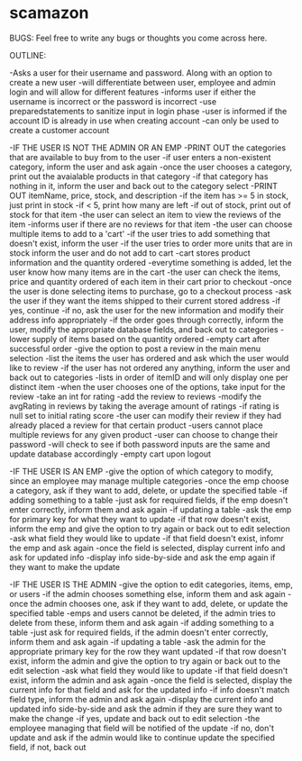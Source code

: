 # scamazon
BUGS:
Feel free to write any bugs or thoughts you come across here.


OUTLINE:


-Asks a user for their username and password. Along with an option to create a new user
	-will differentiate between user, employee and admin login and will allow for different features
	-informs user if either the username is incorrect or the password is incorrect
	-use preparedstatements to sanitize input in login phase
	-user is informed if the account ID is already in use when creating account
	-can only be used to create a customer account

-IF THE USER IS NOT THE ADMIN OR AN EMP
	-PRINT OUT the categories that are available to buy from to the user
		-if user enters a non-existent category, inform the user and ask again
	-once the user chooses a category, print out the avaialable products in that category
		-if that category has nothing in it, inform the user and back out to the category select
		-PRINT OUT itemName, price, stock, and description
			-if the item has >= 5 in stock, just print in stock
			-if < 5, print how many are left
			-if out of stock, print out of stock for that item
	-the user can select an item to view the reviews of the item
		-informs user if there are no reviews for that item
	-the user can choose multiple items to add to a 'cart'
		-if the user tries to add something that doesn't exist, inform the user
		-if the user tries to order more units that are in stock inform the user and do not add to cart
		-cart stores product information and the quantity ordered
		-everytime something is added, let the user know how many items are in the cart
	-the user can check the items, price and quantity ordered of each item in their cart prior to checkout
	-once the user is done selecting items to purchase, go to a checkout process
		-ask the user if they want the items shipped to their current stored address
			-if yes, continue
			-if no, ask the user for the new information and modify their address info appropriately
		-if the order goes through correctly, inform the user, modify the appropriate database fields, and back out to categories
		-lower supply of items based on the quantity ordered
		-empty cart after successful order
	-give the option to post a review in the main menu selection
		-list the items the user has ordered and ask which the user would like to review
			-if the user has not ordered any anything, inform the user and back out to categories
			-lists in order of itemID and will only display one per distinct item
		-when the user chooses one of the options, take input for the review
		-take an int for rating
		-add the review to reviews
		-modify the avgRating in reviews by taking the average amount of ratings
		-if rating is null set to initial rating score
		-the user can modify their review if they had already placed a review for that certain product
		-users cannot place multiple reviews for any given product
	-user can choose to change their password
		-will check to see if both password inputs are the same and update database accordingly
	-empty cart upon logout
		

-IF THE USER IS AN EMP
	-give the option of which category to modify, since an employee may manage multiple categories
	-once the emp choose a category, ask if they want to add, delete, or update the specified table
	-if adding something to a table
		-just ask for required fields, if the emp doesn't enter correctly, inform them and ask again
	-if updating a table
		-ask the emp for primary key for what they want to update
			-if that row doesn't exist, inform the emp and give the option to try again or back out to edit selection
		-ask what field they would like to update
			-if that field doesn't exist, infomr the emp and ask again
		-once the field is selected, display current info and ask for updated info
		-display info side-by-side and ask the emp again if they want to make the update

-IF THE USER IS THE ADMIN
	-give the option to edit categories, items, emp, or users
		-if the admin chooses something else, inform them and ask again
	-once the admin chooses one, ask if they want to add, delete, or update the specified table
		-emps and users cannot be deleted, if the admin tries to delete from these, inform them and ask again
	-if adding something to a table
		-just ask for required fields, if the admin doesn't enter correctly, inform them and ask again
	-if updating a table
		-ask the admin for the appropriate primary key for the row they want updated
			-if that row doesn't exist, inform the admin and give the option to try again or back out to the edit selection
		-ask what field they would like to update
			-if that field doesn't exist, inform the admin and ask again
		-once the field is selected, display the current info for that field and ask for the updated info
			-if info doesn't match field type, inform the admin and ask again
		-display the current info and updated info side-by-side and ask the admin if they are sure they want to make the change
			-if yes, update and back out to edit selection
				-the employee managing that field will be notified of the update
			-if no, don't update and ask if the admin would like to continue update the specified field, if not, back out
